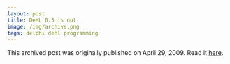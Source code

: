 ```yaml
---
layout: post
title: DeHL 0.3 is out
image: /img/archive.png
tags: delphi dehl programming
---
```

This archived post was originally published on April 29, 2009. Read it [here](/alex.ciobanu.org/index7b17.html).
